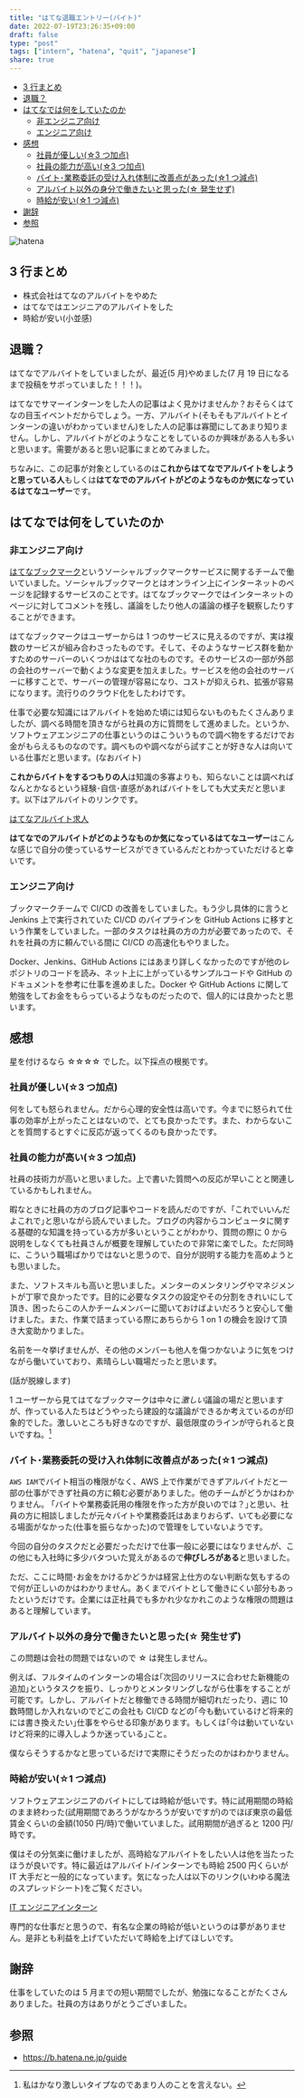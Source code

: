 ```yaml
---
title: "はてな退職エントリー(バイト)"
date: 2022-07-19T23:26:35+09:00
draft: false
type: "post"
tags: ["intern", "hatena", "quit", "japanese"]
share: true
---
```


- [3 行まとめ](#3-行まとめ)
- [退職？](#退職)
- [はてなでは何をしていたのか](#はてなでは何をしていたのか)
  - [非エンジニア向け](#非エンジニア向け)
  - [エンジニア向け](#エンジニア向け)
- [感想](#感想)
  - [社員が優しい(☆3 つ加点)](#社員が優しい3-つ加点)
  - [社員の能力が高い(☆3 つ加点)](#社員の能力が高い3-つ加点)
  - [バイト･業務委託の受け入れ体制に改善点があった(☆1 つ減点)](#バイト業務委託の受け入れ体制に改善点があった1-つ減点)
  - [アルバイト以外の身分で働きたいと思った(☆ 発生せず)](#アルバイト以外の身分で働きたいと思った-発生せず)
  - [時給が安い(☆1 つ減点)](#時給が安い1-つ減点)
- [謝辞](#謝辞)
- [参照](#参照)

![hatena](/images/hatena-bookmark-logo.png)

## 3 行まとめ

- 株式会社はてなのアルバイトをやめた
- はてなではエンジニアのアルバイトをした
- 時給が安い(小並感)

## 退職？

はてなでアルバイトをしていましたが、最近(5 月)やめました(7 月 19 日になるまで投稿をサボっていました！！！)。

はてなでサマーインターンをした人の記事はよく見かけませんか？おそらくはてなの目玉イベントだからでしょう。一方、アルバイト(そもそもアルバイトとインターンの違いがわかっていません)をした人の記事は寡聞にしてあまり知りません。しかし、アルバイトがどのようなことをしているのか興味がある人も多いと思います。需要があると思い記事にまとめてみました。

ちなみに、この記事が対象としているのは**これからはてなでアルバイトをしようと思っている人**もしくは**はてなでのアルバイトがどのようなものか気になっているはてなユーザー**です。

## はてなでは何をしていたのか

### 非エンジニア向け

[はてなブックマーク](https://b.hatena.ne.jp/)というソーシャルブックマークサービスに関するチームで働いていました。ソーシャルブックマークとはオンライン上にインターネットのページを記録するサービスのことです。はてなブックマークではインターネットのページに対してコメントを残し、議論をしたり他人の議論の様子を観察したりすることができます。

はてなブックマークはユーザーからは 1 つのサービスに見えるのですが、実は複数のサービスが組み合わさったものです。そして、そのようなサービス群を動かすためのサーバーのいくつかははてな社のものです。そのサービスの一部が外部の会社のサーバーで動くような変更を加えました。サービスを他の会社のサーバーに移すことで、サーバーの管理が容易になり、コストが抑えられ、拡張が容易になります。流行りのクラウド化をしたわけです。

仕事で必要な知識にはアルバイトを始めた頃には知らないものもたくさんありましたが、調べる時間を頂きながら社員の方に質問をして進めました。というか、ソフトウェアエンジニアの仕事というのはこういうもので調べ物をするだけでお金がもらえるものなのです。調べものや調べながら試すことが好きな人は向いている仕事だと思います。(なおバイト)

**これからバイトをするつもりの人**は知識の多寡よりも、知らないことは調べればなんとかなるという経験･自信･直感があればバイトをしても大丈夫だと思います。以下はアルバイトのリンクです。

[はてなアルバイト求人](https://hatenacorp.jp/recruit/arbeit)

**はてなでのアルバイトがどのようなものか気になっているはてなユーザー**はこんな感じで自分の使っているサービスができているんだとわかっていただけると幸いです。

### エンジニア向け

ブックマークチームで CI/CD の改善をしていました。もう少し具体的に言うと Jenkins 上で実行されていた CI/CD のパイプラインを GitHub Actions に移すという作業をしていました。一部のタスクは社員の方の力が必要であったので、それを社員の方に頼んでいる間に CI/CD の高速化もやりました。

Docker、Jenkins、GitHub Actions にはあまり詳しくなかったのですが他のレポジトリのコードを読み、ネット上に上がっているサンプルコードや GitHub のドキュメントを参考に仕事を進めました。Docker や GitHub Actions に関して勉強をしてお金をもらっているようなものだったので、個人的には良かったと思います。

## 感想

星を付けるなら ☆☆☆☆ でした。以下採点の根拠です。

### 社員が優しい(☆3 つ加点)

何をしても怒られません。だから心理的安全性は高いです。今までに怒られて仕事の効率が上がったことはないので、とても良かったです。また、わからないことを質問するとすぐに反応が返ってくるのも良かったです。

### 社員の能力が高い(☆3 つ加点)

社員の技術力が高いと思いました。上で書いた質問への反応が早いことと関連しているかもしれません。

暇なときに社員の方のブログ記事やコードを読んだのですが、｢これでいいんだよこれで｣と思いながら読んでいました。ブログの内容からコンピュータに関する基礎的な知識を持っている方が多いということがわかり、質問の際に 0 から説明をしなくても社員さんが概要を理解していたので非常に楽でした。ただ同時に、こういう職場ばかりではないと思うので、自分が説明する能力を高めようとも思いました。

また、ソフトスキルも高いと思いました。メンターのメンタリングやマネジメントが丁寧で良かったです。目的に必要なタスクの設定やその分割をきれいにして頂き、困ったらこの人かチームメンバーに聞いておけばよいだろうと安心して働けました。また、作業で詰まっている際にあちらから 1 on 1 の機会を設けて頂き大変助かりました。

名前を一々挙げませんが、その他のメンバーも他人を傷つかないように気をつけながら働いていており、素晴らしい職場だったと思います。

(話が脱線します)

1 ユーザーから見てはてなブックマークは中々に*激しい*議論の場だと思いますが、作っている人たちはどうやったら建設的な議論ができるか考えているのが印象的でした。激しいところも好きなのですが、最低限度のラインが守られると良いですね。[^1]

### バイト･業務委託の受け入れ体制に改善点があった(☆1 つ減点)

`AWS IAM`でバイト相当の権限がなく、AWS 上で作業ができずアルバイトだと一部の仕事ができず社員の方に頼む必要がありました。他のチームがどうかはわかりません。
｢バイトや業務委託用の権限を作った方が良いのでは？｣と思い、社員の方に相談しましたが元々バイトや業務委託はあまりおらず、いても必要になる場面がなかった(仕事を振らなかった)ので管理をしていないようです。

今回の自分のタスクだと必要だっただけで仕事一般に必要にはなりませんが、この他にも入社時に多少バタついた覚えがあるので**伸びしろがある**と思いました。

ただ、ここに時間･お金をかけるかどうかは経営上仕方のない判断な気もするので何が正しいのかはわかりません。あくまでバイトとして働きにくい部分もあったというだけです。企業には正社員でも多かれ少なかれこのような権限の問題はあると理解しています。

### アルバイト以外の身分で働きたいと思った(☆ 発生せず)

この問題は会社の問題ではないので ☆ は発生しません。

例えば、フルタイムのインターンの場合は｢次回のリリースに合わせた新機能の追加｣というタスクを振り、しっかりとメンタリングしながら仕事をすることが可能です。しかし、アルバイトだと稼働できる時間が細切れだったり、週に 10 数時間しか入れないのでどこの会社も CI/CD などの｢今も動いているけど将来的には書き換えたい｣仕事をやらせる印象があります。もしくは｢今は動いていないけど将来的に導入しようか迷っている｣こと。

僕ならそうするかなと思っているだけで実際にそうだったのかはわかりません。

### 時給が安い(☆1 つ減点)

ソフトウェアエンジニアのバイトにしては時給が低いです。特に試用期間の時給のまま終わった(試用期間であろうがなかろうが安いですが)のでほぼ東京の最低賃金くらいの金額(1050 円/時)で働いていました。試用期間が過ぎると 1200 円/時です。

僕はその分気楽に働けましたが、高時給なアルバイトをしたい人は他を当たったほうが良いです。特に最近はアルバイト/インターンでも時給 2500 円くらいが IT 大手だと一般的になっています。気になった人は以下のリンク(いわゆる魔法のスプレッドシート)をご覧ください。

[IT エンジニアインターン](https://docs.google.com/spreadsheets/d/e/2PACX-1vSDSvWQNtJMW5IUsLF6FP12PNt8nSqaqw554UiNnUEYAZlWSp7PU509-M2IJ96D72gpCJznDvyied57/pubhtml)

専門的な仕事だと思うので、有名な企業の時給が低いというのは夢がありません。是非とも利益を上げていただいて時給を上げてほしいです。

[^1]: 私はかなり激しいタイプなのであまり人のことを言えない。

## 謝辞

仕事をしていたのは 5 月までの短い期間でしたが、勉強になることがたくさんありました。社員の方はありがとうございました。

## 参照

- <https://b.hatena.ne.jp/guide>
